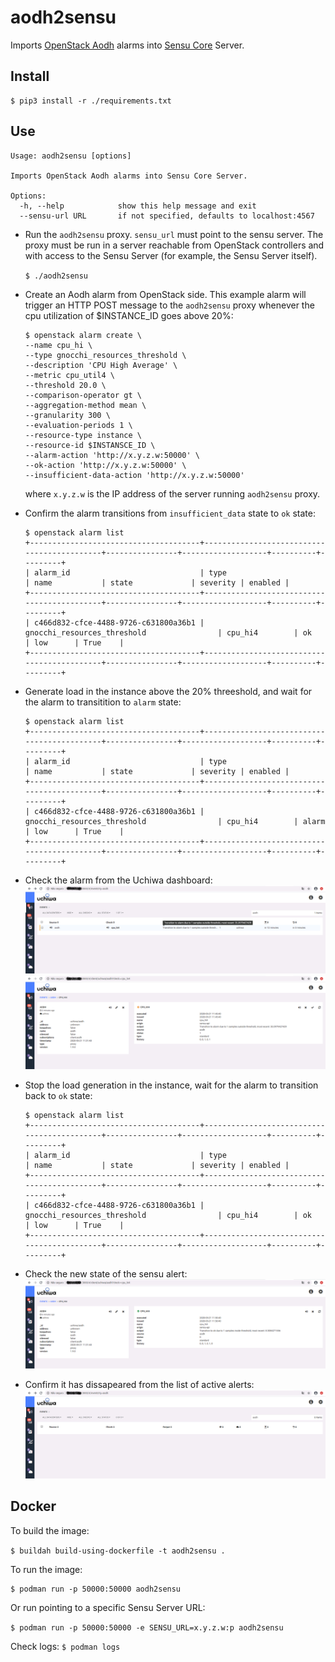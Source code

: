 # aodh2sensu

Imports [OpenStack Aodh](https://docs.openstack.org/aodh/latest/) alarms into [Sensu Core](https://docs.sensu.io/sensu-core/latest/) Server.

## Install

```
$ pip3 install -r ./requirements.txt
```

## Use

```
Usage: aodh2sensu [options]

Imports OpenStack Aodh alarms into Sensu Core Server.

Options:
  -h, --help            show this help message and exit
  --sensu-url URL       if not specified, defaults to localhost:4567
```

- Run the `aodh2sensu` proxy. `sensu_url` must point to the sensu server. The proxy must be run in a server reachable from OpenStack controllers and with access to the Sensu Server (for example, the Sensu Server itself).

   `$ ./aodh2sensu`

- Create an Aodh alarm from OpenStack side. This example alarm will trigger an HTTP POST message to the `aodh2sensu` proxy whenever the cpu utilization of $INSTANCE_ID goes above 20%:
   ```
   $ openstack alarm create \
   --name cpu_hi \
   --type gnocchi_resources_threshold \
   --description 'CPU High Average' \
   --metric cpu_util4 \
   --threshold 20.0 \
   --comparison-operator gt \
   --aggregation-method mean \
   --granularity 300 \
   --evaluation-periods 1 \
   --resource-type instance \
   --resource-id $INSTANSCE_ID \
   --alarm-action 'http://x.y.z.w:50000' \
   --ok-action 'http://x.y.z.w:50000' \
   --insufficient-data-action 'http://x.y.z.w:50000'
   ```
   where `x.y.z.w` is the IP address of the server running `aodh2sensu` proxy.

- Confirm the alarm transitions from `insufficient_data` state to `ok` state:
   ```
   $ openstack alarm list
   +--------------------------------------+--------------------------------------------+----------------+-------------------+----------+---------+
   | alarm_id                             | type                                       | name           | state             | severity | enabled |
   +--------------------------------------+--------------------------------------------+----------------+-------------------+----------+---------+
   | c466d832-cfce-4488-9726-c631800a36b1 | gnocchi_resources_threshold                | cpu_hi4        | ok                | low      | True    |
   +--------------------------------------+--------------------------------------------+----------------+-------------------+----------+---------+
   ```
   
- Generate load in the instance above the 20% threeshold, and wait for the alarm to transitition to `alarm` state:
   ```
   $ openstack alarm list
   +--------------------------------------+--------------------------------------------+----------------+-------------------+----------+---------+
   | alarm_id                             | type                                       | name           | state             | severity | enabled |
   +--------------------------------------+--------------------------------------------+----------------+-------------------+----------+---------+
   | c466d832-cfce-4488-9726-c631800a36b1 | gnocchi_resources_threshold                | cpu_hi4        | alarm             | low      | True    |
   +--------------------------------------+--------------------------------------------+----------------+-------------------+----------+---------+

   ```

- Check the alarm from the Uchiwa dashboard:
![Screenshot 1 of the Uchiwa dashboard](https://github.com/josecastillolema/aodh2sensu/blob/master/doc/img/screenshot1.png)
![Screenshot 2 of the Uchiwa dashboard](https://github.com/josecastillolema/aodh2sensu/blob/master/doc/img/screenshot2.png)


- Stop the load generation in the instance, wait for the alarm to transition back to `ok` state:
   ```
   $ openstack alarm list
   +--------------------------------------+--------------------------------------------+----------------+-------------------+----------+---------+
   | alarm_id                             | type                                       | name           | state             | severity | enabled |
   +--------------------------------------+--------------------------------------------+----------------+-------------------+----------+---------+
   | c466d832-cfce-4488-9726-c631800a36b1 | gnocchi_resources_threshold                | cpu_hi4        | ok                | low      | True    |
   +--------------------------------------+--------------------------------------------+----------------+-------------------+----------+---------+
   ```

- Check the new state of the sensu alert:
![Screenshot 3 of the Uchiwa dashboard](https://github.com/josecastillolema/aodh2sensu/blob/master/doc/img/screenshot3.png)

- Confirm it has dissapeared from the list of active alerts:
![Screenshot 4 of the Uchiwa dashboard](https://github.com/josecastillolema/aodh2sensu/blob/master/doc/img/screenshot4.png)


## Docker
To build the image:

`$ buildah build-using-dockerfile -t aodh2sensu .`

To run the image:

```
$ podman run -p 50000:50000 aodh2sensu
```

Or run pointing to a specific Sensu Server URL:

`
$ podman run -p 50000:50000 -e SENSU_URL=x.y.z.w:p aodh2sensu
`

Check logs:
`$ podman logs `
